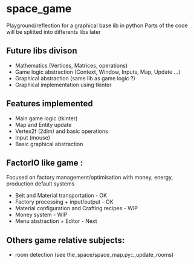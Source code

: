 # space_game

Playground/reflection for a graphical base lib in python
Parts of the code will be splitted into differents libs later

## Future libs divison

- Mathematics (Vertices, Matrices, operations)
- Game logic abstraction (Context, Window, Inputs, Map, Update ...)
- Graphical abstraction (same lib as game logic ?)
- Graphical implementation using tkinter

## Features implemented

- Main game logic (tkinter)
- Map and Entity update
- Vertex2f (2dim) and basic operations
- Input (mouse)
- Basic graphical abstraction

## FactorIO like game :

Focused on factory management/optimisation with money, energy, production default systems

- Belt and Material transportation - OK
- Factory processing + input/output - OK
- Material configuration and Crafting recipes - WIP
- Money system - WIP
- Menu abstraction + Editor - Next

## Others game relative subjects:

- room detection (see the_space/space_map.py::\_update_rooms)
